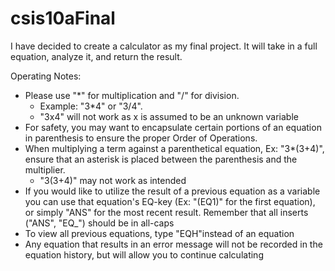 # csis10aFinal
I have decided to create a calculator as my final project. It will take in a full equation, analyze it, and return the result.

Operating Notes:
* Please use "*" for multiplication and "/" for division.
  - Example: "3*4" or "3/4".
  - "3x4" will not work as x is assumed to be an unknown variable
* For safety, you may want to encapsulate certain portions of an
  equation in parenthesis to ensure the proper Order of Operations.
* When multiplying a term against a parenthetical equation,
  Ex: "3*(3+4)", ensure that an asterisk is placed between the 
  parenthesis and the multiplier.
   - "3(3+4)" may not work as intended
* If you would like to utilize the result of a previous equation as
  a variable you can use that equation's EQ-key (Ex: "(EQ1)" for
  the first equation), or simply "ANS" for the most recent result.
  Remember that all inserts ("ANS", "EQ_") should be in all-caps
* To view all previous equations, type "EQH"instead of an equation
* Any equation that results in an error message will not be recorded
  in the equation history, but will allow you to continue calculating
